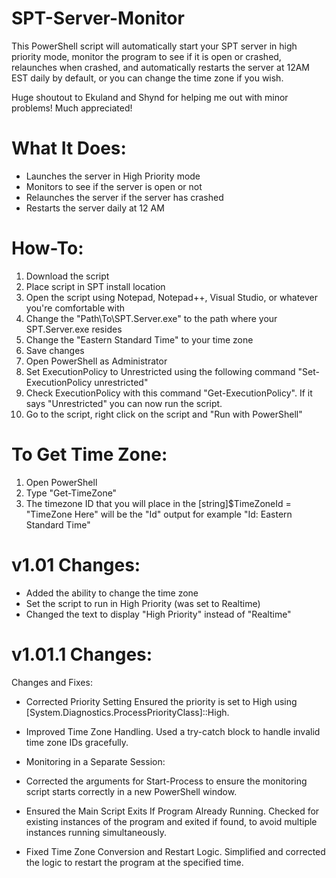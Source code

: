 # SPT-Server-Monitor
This PowerShell script will automatically start your SPT server in high priority mode, monitor the program to see if it is open or crashed, relaunches when crashed, and automatically restarts the server at 12AM EST daily by default, or you can change the time zone if you wish.

Huge shoutout to Ekuland and Shynd for helping me out with minor problems! Much appreciated!

What It Does:
===============

- Launches the server in High Priority mode
- Monitors to see if the server is open or not
- Relaunches the server if the server has crashed
- Restarts the server daily at 12 AM


How-To:
========

1. Download the script
2. Place script in SPT install location
3. Open the script using Notepad, Notepad++, Visual Studio, or whatever you're comfortable with
4. Change the "Path\To\SPT.Server.exe" to the path where your SPT.Server.exe resides
5. Change the "Eastern Standard Time" to your time zone
6. Save changes
7. Open PowerShell as Administrator
8. Set ExecutionPolicy to Unrestricted using the following command "Set-ExecutionPolicy unrestricted"
9. Check ExecutionPolicy with this command "Get-ExecutionPolicy". If it says "Unrestricted" you can now run the script.
10. Go to the script, right click on the script and "Run with PowerShell"

To Get Time Zone:
==================
1. Open PowerShell
2. Type "Get-TimeZone"
3. The timezone ID that you will place in the [string]$TimeZoneId = "TimeZone Here" will be the "Id" output for example "Id: Eastern Standard Time"



v1.01 Changes:
=========
- Added the ability to change the time zone
- Set the script to run in High Priority (was set to Realtime)
- Changed the text to display "High Priority" instead of "Realtime"


v1.01.1 Changes:
=================
Changes and Fixes:

- Corrected Priority Setting Ensured the priority is set to High using [System.Diagnostics.ProcessPriorityClass]::High.

- Improved Time Zone Handling. Used a try-catch block to handle invalid time zone IDs gracefully.

- Monitoring in a Separate Session:

- Corrected the arguments for Start-Process to ensure the monitoring script starts correctly in a new PowerShell window.

- Ensured the Main Script Exits If Program Already Running. Checked for existing instances of the program and exited if found, to avoid multiple instances running simultaneously.

- Fixed Time Zone Conversion and Restart Logic. Simplified and corrected the logic to restart the program at the specified time.
